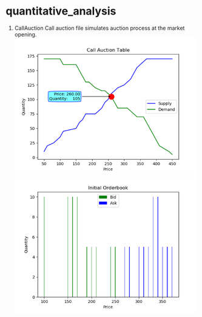 # quantitative_analysis
1. CallAuction
Call auction file simulates auction process at the market opening.
![](images/call_auction_plot.png)
![](images/order_book_plot.png)
